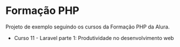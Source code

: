 # Formação PHP

Projeto de exemplo seguindo os cursos da Formação PHP da Alura.

- Curso 11 - Laravel parte 1: Produtividade no desenvolvimento web
